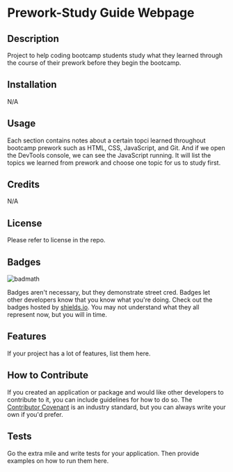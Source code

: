 # Prework-Study Guide Webpage
## Description

Project to help coding bootcamp students study what they learned through the course of their prework before they begin the bootcamp.

## Installation

N/A

## Usage

Each section contains notes about a certain topci learned throughout bootcamp prework such as HTML, CSS, JavaScript, and Git. And if we open the DevTools console, we can see the JavaScript running. It will list the topics we learned from prework and choose one topic for us to study first.

## Credits
N/A

## License

Please refer to license in the repo. 

## Badges

![badmath](https://img.shields.io/github/languages/top/nielsenjared/badmath)

Badges aren't necessary, but they demonstrate street cred. Badges let other developers know that you know what you're doing. Check out the badges hosted by [shields.io](https://shields.io/). You may not understand what they all represent now, but you will in time.

## Features

If your project has a lot of features, list them here.

## How to Contribute

If you created an application or package and would like other developers to contribute to it, you can include guidelines for how to do so. The [Contributor Covenant](https://www.contributor-covenant.org/) is an industry standard, but you can always write your own if you'd prefer.

## Tests

Go the extra mile and write tests for your application. Then provide examples on how to run them here.